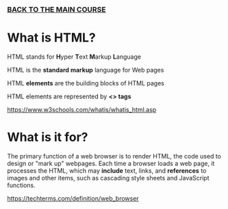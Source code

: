 ### [BACK TO THE MAIN COURSE](https://github-open-academy.github.io/#/beanmoss/Front-End-Web-Development-Quick-Start-With-HTML5-CSS-and-JavaScript)

# What is HTML?

HTML stands for  **H**yper  **T**ext  **M**arkup  **L**anguage

HTML is the  **standard markup**  language for Web pages

HTML  **elements**  are the building blocks of HTML pages

HTML elements are represented by  **<> tags**

https://www.w3schools.com/whatis/whatis_html.asp

# What is it for?
The primary function of a web browser is to render HTML, the code used to design or "mark up" webpages. Each time a browser loads a web page, it processes the HTML, which may **include** text, links, and **references** to images and other items, such as cascading style sheets and JavaScript functions.

https://techterms.com/definition/web_browser
